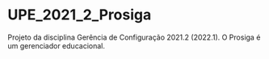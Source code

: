 # UPE_2021_2_Prosiga
Projeto da disciplina Gerência de Configuração 2021.2 (2022.1). O Prosiga é um gerenciador educacional.
